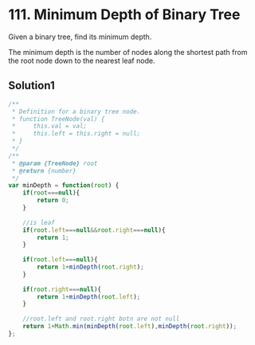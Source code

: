 # 111. Minimum Depth of Binary Tree
Given a binary tree, find its minimum depth.

The minimum depth is the number of nodes along the shortest path from the root node down to the nearest leaf node.
## Solution1
``` js
/**
 * Definition for a binary tree node.
 * function TreeNode(val) {
 *     this.val = val;
 *     this.left = this.right = null;
 * }
 */
/**
 * @param {TreeNode} root
 * @return {number}
 */
var minDepth = function(root) {
    if(root===null){
        return 0;
    }
    
    //is leaf
    if(root.left===null&&root.right===null){
        return 1;
    }
    
    if(root.left===null){
        return 1+minDepth(root.right);
    }
    
    if(root.right===null){
        return 1+minDepth(root.left);
    }
    
    //root.left and root.right botn are not null
    return 1+Math.min(minDepth(root.left),minDepth(root.right));
};
```